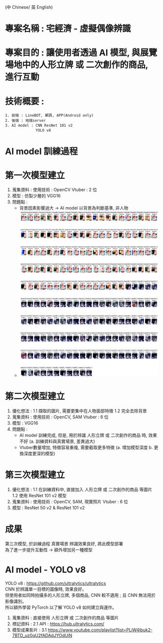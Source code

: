 (中 Chinese/ 英 English)

# 專案名稱 : 宅經濟 - 虛擬偶像辨識
# 專案目的 : 讓使用者透過 AI 模型, 與展覽場地中的人形立牌 或 二次創作的商品, 進行互動
# 技術概要 : 
    1. 前端 : LineBOT, 網頁, APP(Android only)
    2. 後端 : 地端server
    3. AI model : CNN ResNet 101 v2
                  YOLO v8
                  
# AI model 訓練過程
# 第一次模型建立
1. 蒐集資料 : 
    使用技術 : OpenCV
    Vtuber : 2 位
2. 模型 : 
    仿製少層的 VGG16
3. 問題點 :  
    - 背景因素影響過大 -> AI model 以背景為判斷基準, 非人物
    - ![Image text](https://github.com/h0806449f/Project_Tibame/blob/main/%E7%AC%AC%E4%B8%80%E6%AC%A1.png)

# 第二次模型建立
1. 優化想法 : 
    1.1 擷取的圖片, 需要更集中在人物面部特徵
    1.2 完全去除背景
2. 蒐集資料 : 
    使用技術 : OpenCV, SAM
    Vtuber : 6 位
3. 模型 : 
    VGG16
4. 問題點 : 
    - AI model 訓練完成, 但是, 用於辨識 人形立牌 或 二次創作的商品 時, 效果不好   (a. 訓練資料與真實場景, 差異過大)
    - Vtuber數量增加, 特徵容易重複, 需要截取更多特徵   (a. 增加模型深度 b. 更換深度更深的模型)

# 第三次模型建立
1. 優化想法 : 
    1.1 在訓練資料中, 直接加入 人形立牌 或 二次創作的商品 等圖片
    1.2 使用 ResNet 101 v2 模型
2. 蒐集資料 : 
    使用技術 : OpenCV, SAM, 現實照片
    Vtuber : 6 位
3. 模型 : 
    ResNet 50 v2  &  ResNet 101 v2

# 成果
第三次模型, 於訓練過程 真實場景 辨識效果良好, 將此模型部署  
為了進一步提升互動性 -> 額外增加另一種模型

# AI model - YOLO v8  
YOLO v8 : https://github.com/ultralytics/ultralytics  
CNN 於辨識單一目標的圖像時, 效果良好。  
但使用者如同時拍攝多的人形立牌, 多個商品, CNN 較不適用 ; 且 CNN 無法用於影像識別。  
所以額外學習 PyTorch 以了解 YOLO v8 如何建立與運作。

1. 蒐集資料 : 直接使用 人形立牌 或 二次創作的商品 等圖片
2. 標記資料 : 
    2.1 API : https://hub.ultralytics.com/
3. 模型成果影片 : 
    3.1 https://www.youtube.com/playlist?list=PLjW4Ibuk2-7BTD_uz0qU2fADAdJYOdUiN
